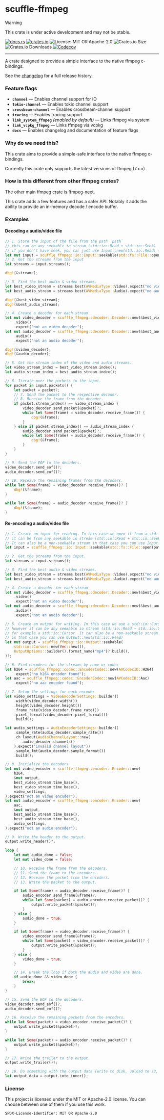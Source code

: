 <!-- dprint-ignore-file -->
<!-- sync-readme title [[ -->
# scuffle-ffmpeg
<!-- sync-readme ]] -->

> [!WARNING]  
> This crate is under active development and may not be stable.

<!-- sync-readme badge [[ -->
[![docs.rs](https://img.shields.io/docsrs/scuffle-ffmpeg/0.3.5.svg?logo=docs.rs&label=docs.rs&style=flat-square)](https://docs.rs/scuffle-ffmpeg/0.3.5)
[![crates.io](https://img.shields.io/badge/crates.io-v0.3.5-orange?style=flat-square&logo=rust&logoColor=white)](https://crates.io/crates/scuffle-ffmpeg/0.3.5)
![License: MIT OR Apache-2.0](https://img.shields.io/badge/license-MIT%20OR%20Apache--2.0-purple.svg?style=flat-square)
![Crates.io Size](https://img.shields.io/crates/size/scuffle-ffmpeg/0.3.5.svg?style=flat-square)
![Crates.io Downloads](https://img.shields.io/crates/dv/scuffle-ffmpeg/0.3.5.svg?&label=downloads&style=flat-square)
[![Codecov](https://img.shields.io/codecov/c/github/scufflecloud/scuffle.svg?label=codecov&logo=codecov&style=flat-square)](https://app.codecov.io/gh/scufflecloud/scuffle)
<!-- sync-readme ]] -->

---

<!-- sync-readme rustdoc [[ -->
A crate designed to provide a simple interface to the native ffmpeg c-bindings.

See the [changelog](./CHANGELOG.md) for a full release history.

### Feature flags

* **`channel`** —  Enables channel support for IO
* **`tokio-channel`** —  Enables tokio channel support
* **`crossbeam-channel`** —  Enables crossbeam-channel support
* **`tracing`** —  Enables tracing support
* **`link_system_ffmpeg`** *(enabled by default)* —  Links ffmpeg via system
* **`link_vcpkg_ffmpeg`** —  Links ffmpeg via vcpkg
* **`docs`** —  Enables changelog and documentation of feature flags

### Why do we need this?

This crate aims to provide a simple-safe interface to the native ffmpeg c-bindings.

Currently this crate only supports the latest versions of ffmpeg (7.x.x).

### How is this different from other ffmpeg crates?

The other main ffmpeg crate is [ffmpeg-next](https://github.com/zmwangx/rust-ffmpeg).

This crate adds a few features and has a safer API. Notably it adds the ability to provide an in-memory decode / encode buffer.

### Examples

#### Decoding a audio/video file

````rust
// 1. Store the input of the file from the path `path`
// this can be any seekable io stream (std::io::Read + std::io::Seek)
// if you don't have seek, you can just use Input::new(std::io::Read) (no seeking support)
let mut input = scuffle_ffmpeg::io::Input::seekable(std::fs::File::open(path)?)?;
// 2. Get the streams from the input
let streams = input.streams();

dbg!(&streams);

// 3. Find the best audio & video streams.
let best_video_stream = streams.best(AVMediaType::Video).expect("no video stream found");
let best_audio_stream = streams.best(AVMediaType::Audio).expect("no audio stream found");

dbg!(&best_video_stream);
dbg!(&best_audio_stream);

// 4. Create a decoder for each stream
let mut video_decoder = scuffle_ffmpeg::decoder::Decoder::new(&best_video_stream)?
    .video()
    .expect("not an video decoder");
let mut audio_decoder = scuffle_ffmpeg::decoder::Decoder::new(&best_audio_stream)?
    .audio()
    .expect("not an audio decoder");

dbg!(&video_decoder);
dbg!(&audio_decoder);

// 5. Get the stream index of the video and audio streams.
let video_stream_index = best_video_stream.index();
let audio_stream_index = best_audio_stream.index();

// 6. Iterate over the packets in the input.
for packet in input.packets() {
    let packet = packet?;
    // 7. Send the packet to the respective decoder.
    // 8. Receive the frame from the decoder.
    if packet.stream_index() == video_stream_index {
        video_decoder.send_packet(&packet)?;
        while let Some(frame) = video_decoder.receive_frame()? {
            dbg!(&frame);
        }
    } else if packet.stream_index() == audio_stream_index {
        audio_decoder.send_packet(&packet)?;
        while let Some(frame) = audio_decoder.receive_frame()? {
            dbg!(&frame);
        }
    }
}

// 9. Send the EOF to the decoders.
video_decoder.send_eof()?;
audio_decoder.send_eof()?;

// 10. Receive the remaining frames from the decoders.
while let Some(frame) = video_decoder.receive_frame()? {
    dbg!(&frame);
}

while let Some(frame) = audio_decoder.receive_frame()? {
    dbg!(&frame);
}
````

#### Re-encoding a audio/video file

````rust
// 1. Create an input for reading. In this case we open it from a std::fs::File, however
// it can be from any seekable io stream (std::io::Read + std::io::Seek) for example a std::io::Cursor.
// It can also be a non-seekable stream in that case you can use Input::new(std::io::Read)
let input = scuffle_ffmpeg::io::Input::seekable(std::fs::File::open(path)?)?;

// 2. Get the streams from the input.
let streams = input.streams();

// 3. Find the best audio & video streams.
let best_video_stream = streams.best(AVMediaType::Video).expect("no video stream found");
let best_audio_stream = streams.best(AVMediaType::Audio).expect("no audio stream found");

// 4. Create a decoder for each stream
let mut video_decoder = scuffle_ffmpeg::decoder::Decoder::new(&best_video_stream)?
    .video()
    .expect("not an video decoder");
let mut audio_decoder = scuffle_ffmpeg::decoder::Decoder::new(&best_audio_stream)?
    .audio()
    .expect("not an audio decoder");

// 5. Create an output for writing. In this case we use a std::io::Cursor,
// however it can be any seekable io stream (std::io::Read + std::io::Seek)
// for example a std::io::Cursor. It can also be a non-seekable stream
// in that case you can use Output::new(std::io::Read)
let mut output = scuffle_ffmpeg::io::Output::seekable(
    std::io::Cursor::new(Vec::new()),
    OutputOptions::builder().format_name("mp4")?.build(),
)?;

// 6. Find encoders for the streams by name or codec
let h264 = scuffle_ffmpeg::codec::EncoderCodec::new(AVCodecID::H264)
    .expect("no h264 encoder found");
let aac = scuffle_ffmpeg::codec::EncoderCodec::new(AVCodecID::Aac)
    .expect("no aac encoder found");

// 7. Setup the settings for each encoder
let video_settings = VideoEncoderSettings::builder()
    .width(video_decoder.width())
    .height(video_decoder.height())
    .frame_rate(video_decoder.frame_rate())
    .pixel_format(video_decoder.pixel_format())
    .build();

let audio_settings = AudioEncoderSettings::builder()
    .sample_rate(audio_decoder.sample_rate())
    .ch_layout(AudioChannelLayout::new(
        audio_decoder.channels()
    ).expect("invalid channel layout"))
    .sample_fmt(audio_decoder.sample_format())
    .build();

// 8. Initialize the encoders
let mut video_encoder = scuffle_ffmpeg::encoder::Encoder::new(
    h264,
    &mut output,
    best_video_stream.time_base(),
    best_video_stream.time_base(),
    video_settings,
).expect("not an video encoder");
let mut audio_encoder = scuffle_ffmpeg::encoder::Encoder::new(
    aac,
    &mut output,
    best_audio_stream.time_base(),
    best_audio_stream.time_base(),
    audio_settings,
).expect("not an audio encoder");

// 9. Write the header to the output.
output.write_header()?;

loop {
    let mut audio_done = false;
    let mut video_done = false;

    // 10. Receive the frame from the decoders.
    // 11. Send the frame to the encoders.
    // 12. Receive the packet from the encoders.
    // 13. Write the packet to the output.

    if let Some(frame) = audio_decoder.receive_frame()? {
        audio_encoder.send_frame(&frame)?;
        while let Some(packet) = audio_encoder.receive_packet()? {
            output.write_packet(&packet)?;
        }
    } else {
        audio_done = true;
    }

    if let Some(frame) = video_decoder.receive_frame()? {
        video_encoder.send_frame(&frame)?;
        while let Some(packet) = video_encoder.receive_packet()? {
            output.write_packet(&packet)?;
        }
    } else {
        video_done = true;
    }

    // 14. Break the loop if both the audio and video are done.
    if audio_done && video_done {
        break;
    }
}

// 15. Send the EOF to the decoders.
video_decoder.send_eof()?;
audio_decoder.send_eof()?;

// 16. Receive the remaining packets from the encoders.
while let Some(packet) = video_encoder.receive_packet()? {
    output.write_packet(&packet)?;
}

while let Some(packet) = audio_encoder.receive_packet()? {
    output.write_packet(&packet)?;
}

// 17. Write the trailer to the output.
output.write_trailer()?;

// 18. Do something with the output data (write to disk, upload to s3, etc).
let output_data = output.into_inner();
````

### License

This project is licensed under the MIT or Apache-2.0 license.
You can choose between one of them if you use this work.

`SPDX-License-Identifier: MIT OR Apache-2.0`
<!-- sync-readme ]] -->
